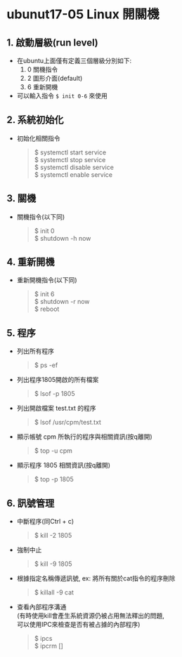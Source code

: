 # ubunut17-05 Linux 開關機
## 1. 啟動層級(run level)
* 在ubuntu上面僅有定義三個層級分別如下: 
    1. 0 關機指令
    1. 2 圖形介面(default)
    1. 6 重新開機
* 可以輸入指令 `$ init 0-6` 來使用

## 2. 系統初始化
* 初始化相關指令
    >$ systemctl start service  
    $ systemctl stop service  
    $ systemctl disable service  
    $ systemctl enable service

## 3. 關機
* 關機指令(以下同)
    >$ init 0  
    $ shutdown -h now

## 4. 重新開機
* 重新開機指令(以下同)
    >$ init 6  
    $ shutdown -r now  
    $ reboot

## 5. 程序
* 列出所有程序 
    >$ ps -ef   
* 列出程序1805開啟的所有檔案 
    >$ lsof -p 1805  
* 列出開啟檔案 test.txt 的程序
    >$ lsof /usr/cpm/test.txt   
* 顯示帳號 cpm 所執行的程序與相關資訊(按q離開)  
    >$ top -u cpm 
* 顯示程序 1805 相關資訊(按q離開)
    >$ top -p 1805  

## 6. 訊號管理
* 中斷程序(同Ctrl + c)
    >$ kill -2 1805
* 強制中止
    >$ kill -9 1805
* 根據指定名稱傳遞訊號, ex: 將所有關於cat指令的程序刪除
    >$ killall -9 cat
* 查看內部程序溝通  
(有時使用kill會產生系統資源仍被占用無法釋出的問題,  
可以使用IPC來檢查是否有被占據的內部程序)
    >$ ipcs  
    $ ipcrm []
